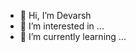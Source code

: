 - 👋 Hi, I’m Devarsh
- 👀 I’m interested in ...
- 🌱 I’m currently learning ...

<!---
Devarsh1029/Devarsh1029 is a ✨ special ✨ repository because its `README.md` (this file) appears on your GitHub profile.
You can click the Preview link to take a look at your changes.
--->
